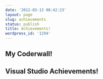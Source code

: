 ```yaml
---
date: '2012-03-13 08:42:23'
layout: page
slug: achievements
status: publish
title: Achievements!
wordpress_id: '1294'
---
```


## My Coderwall!

<link href="http://coderwall.com/stylesheets/jquery.coderwall.css" media="all" rel="stylesheet" type="text/css">
<script src="http://coderwall.com/javascripts/jquery.coderwall.js"></script>

<section class="coderwall" data-coderwall-username="(your username)" data-coderwall-orientation="(vertical or horizontal)"></section>

<div style="clear: both"></div>

## Visual Studio Achievements!

<script src="http://video.ch9.ms/widgets/VSachievements.min.js?user=JohnBubriski" id="ch9VSachievements" defer="defer"></script>






